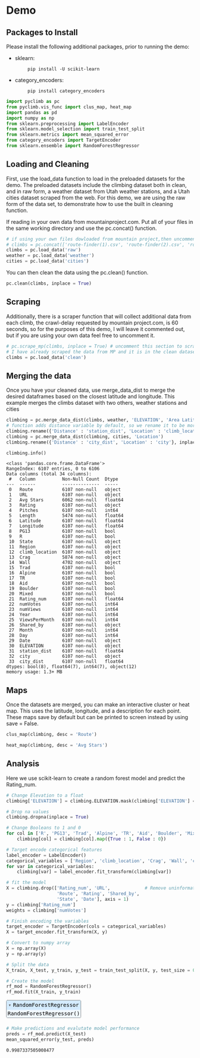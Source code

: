 # Demo

## Packages to Install
Please install the following additional packages, prior to running the demo:
* sklearn:
```
        pip install -U scikit-learn
```

* category_encoders:
```
        pip install category_encoders
```


```python
import pyclimb as pc
from pyclimb.vis_func import clus_map, heat_map
import pandas as pd
import numpy as np
from sklearn.preprocessing import LabelEncoder
from sklearn.model_selection import train_test_split
from sklearn.metrics import mean_squared_error
from category_encoders import TargetEncoder
from sklearn.ensemble import RandomForestRegressor
```

## Loading and Cleaning
First, use the load_data function to load in the preloaded datasets for the demo. The preloaded datasets include the climbing dataset both in clean, and in raw form, a weather dataset from Utah weather stations, and a Utah cities dataset scraped from the web. For this demo, we are using the raw form of the data set, to demonstrate how to use the built in cleaning function.

If reading in your own data from mountainproject.com. Put all of your files in the same working directory and use the pc.concat() function.


```python
# if using your own files dowloaded from mountain project,then uncomment this code
# climbs = pc.concat(['route-finder(1).csv', 'route-finder(2).csv', 'route-finder(3).csv'])
climbs = pc.load_data('raw')
weather = pc.load_data('weather')
cities = pc.load_data('cities')
```

You can then clean the data using the pc.clean() function.


```python
pc.clean(climbs, inplace = True)
```

## Scraping
Additionally, there is a scraper function that will collect additional data from each climb, the crawl-delay requested by mountain project.com, is 60 seconds, so for the purposes of this demo, I will leave it commented out, but if you are using your own data feel free to uncomment it.


```python
# pc.scrape_mp(climbs, inplace = True) # uncomment this section to scrape from MP
# I have already scraped the data from MP and it is in the clean dataset below
climbs = pc.load_data('clean')
```

## Merging the data
Once you have your cleaned data, use merge_data_dist to merge the desired dataframes based on the closest latitude and longitude. This example merges the climbs dataset with two others, weather stations and cities


```python
climbing = pc.merge_data_dist(climbs, weather, 'ELEVATION', 'Area Latitude', 'Area Longitude', 'LATITUDE', 'LONGITUDE')
# function adds distance variable by default, so we rename it to be more specific
climbing.rename({'Distance' : 'station_dist', 'Location' : 'climb_location'}, inplace = True, axis = 1) 
climbing = pc.merge_data_dist(climbing, cities, 'Location')
climbing.rename({'Distance' : 'city_dist', 'Location' : 'city'}, inplace = True, axis = 1)

climbing.info()
```

    <class 'pandas.core.frame.DataFrame'>
    RangeIndex: 6107 entries, 0 to 6106
    Data columns (total 34 columns):
     #   Column          Non-Null Count  Dtype  
    ---  ------          --------------  -----  
     0   Route           6107 non-null   object 
     1   URL             6107 non-null   object 
     2   Avg Stars       6062 non-null   float64
     3   Rating          6107 non-null   object 
     4   Pitches         6107 non-null   int64  
     5   Length          5474 non-null   float64
     6   Latitude        6107 non-null   float64
     7   Longitude       6107 non-null   float64
     8   PG13            6107 non-null   bool   
     9   R               6107 non-null   bool   
     10  State           6107 non-null   object 
     11  Region          6107 non-null   object 
     12  climb_location  6107 non-null   object 
     13  Crag            5874 non-null   object 
     14  Wall            4702 non-null   object 
     15  Trad            6107 non-null   bool   
     16  Alpine          6107 non-null   bool   
     17  TR              6107 non-null   bool   
     18  Aid             6107 non-null   bool   
     19  Boulder         6107 non-null   bool   
     20  Mixed           6107 non-null   bool   
     21  Rating_num      6107 non-null   float64
     22  numVotes        6107 non-null   int64  
     23  numViews        6107 non-null   int64  
     24  Year            6107 non-null   int64  
     25  ViewsPerMonth   6107 non-null   int64  
     26  Shared_by       6107 non-null   object 
     27  Month           6107 non-null   int64  
     28  Day             6107 non-null   int64  
     29  Date            6107 non-null   object 
     30  ELEVATION       6107 non-null   object 
     31  station_dist    6107 non-null   float64
     32  city            6107 non-null   object 
     33  city_dist       6107 non-null   float64
    dtypes: bool(8), float64(7), int64(7), object(12)
    memory usage: 1.3+ MB
    

## Maps
Once the datasets are merged, you can make an interactive cluster or heat map. This uses the latitude, longitude, and a description for each point. These maps save by default but can be printed to screen instead by using save = False.


```python
clus_map(climbing, desc = 'Route')
```


```python
heat_map(climbing, desc = 'Avg Stars')
```

## Analysis
Here we use scikit-learn to create a random forest model and predict the Rating_num.


```python
# Change Elevation to a float
climbing['ELEVATION'] = climbing.ELEVATION.mask(climbing['ELEVATION'] == " ", np.nan).astype(float)

# Drop na values
climbing.dropna(inplace = True)

# Change Booleans to 1 and 0
for col in ['R', 'PG13', 'Trad', 'Alpine', 'TR', 'Aid', 'Boulder', 'Mixed']:
    climbing[col] = climbing[col].map({True : 1, False : 0})

# Target encode categorical features
label_encoder = LabelEncoder()
categorical_variables = ['Region', 'climb_location', 'Crag', 'Wall', 'city']
for var in categorical_variables:
    climbing[var] = label_encoder.fit_transform(climbing[var])

# fit the model
X = climbing.drop(['Rating_num', 'URL',             # Remove uninformative features
                   'Route', 'Rating', 'Shared_by', 
                   'State', 'Date'], axis = 1)
y = climbing['Rating_num']
weights = climbing['numVotes']

# Finish encoding the variables
target_encoder = TargetEncoder(cols = categorical_variables)
X = target_encoder.fit_transform(X, y)

# Convert to numpy array
X = np.array(X)
y = np.array(y)

# Split the data
X_train, X_test, y_train, y_test = train_test_split(X, y, test_size = 0.2)

# Create the model
rf_mod = RandomForestRegressor()
rf_mod.fit(X_train, y_train)
```




<style>#sk-container-id-1 {color: black;}#sk-container-id-1 pre{padding: 0;}#sk-container-id-1 div.sk-toggleable {background-color: white;}#sk-container-id-1 label.sk-toggleable__label {cursor: pointer;display: block;width: 100%;margin-bottom: 0;padding: 0.3em;box-sizing: border-box;text-align: center;}#sk-container-id-1 label.sk-toggleable__label-arrow:before {content: "▸";float: left;margin-right: 0.25em;color: #696969;}#sk-container-id-1 label.sk-toggleable__label-arrow:hover:before {color: black;}#sk-container-id-1 div.sk-estimator:hover label.sk-toggleable__label-arrow:before {color: black;}#sk-container-id-1 div.sk-toggleable__content {max-height: 0;max-width: 0;overflow: hidden;text-align: left;background-color: #f0f8ff;}#sk-container-id-1 div.sk-toggleable__content pre {margin: 0.2em;color: black;border-radius: 0.25em;background-color: #f0f8ff;}#sk-container-id-1 input.sk-toggleable__control:checked~div.sk-toggleable__content {max-height: 200px;max-width: 100%;overflow: auto;}#sk-container-id-1 input.sk-toggleable__control:checked~label.sk-toggleable__label-arrow:before {content: "▾";}#sk-container-id-1 div.sk-estimator input.sk-toggleable__control:checked~label.sk-toggleable__label {background-color: #d4ebff;}#sk-container-id-1 div.sk-label input.sk-toggleable__control:checked~label.sk-toggleable__label {background-color: #d4ebff;}#sk-container-id-1 input.sk-hidden--visually {border: 0;clip: rect(1px 1px 1px 1px);clip: rect(1px, 1px, 1px, 1px);height: 1px;margin: -1px;overflow: hidden;padding: 0;position: absolute;width: 1px;}#sk-container-id-1 div.sk-estimator {font-family: monospace;background-color: #f0f8ff;border: 1px dotted black;border-radius: 0.25em;box-sizing: border-box;margin-bottom: 0.5em;}#sk-container-id-1 div.sk-estimator:hover {background-color: #d4ebff;}#sk-container-id-1 div.sk-parallel-item::after {content: "";width: 100%;border-bottom: 1px solid gray;flex-grow: 1;}#sk-container-id-1 div.sk-label:hover label.sk-toggleable__label {background-color: #d4ebff;}#sk-container-id-1 div.sk-serial::before {content: "";position: absolute;border-left: 1px solid gray;box-sizing: border-box;top: 0;bottom: 0;left: 50%;z-index: 0;}#sk-container-id-1 div.sk-serial {display: flex;flex-direction: column;align-items: center;background-color: white;padding-right: 0.2em;padding-left: 0.2em;position: relative;}#sk-container-id-1 div.sk-item {position: relative;z-index: 1;}#sk-container-id-1 div.sk-parallel {display: flex;align-items: stretch;justify-content: center;background-color: white;position: relative;}#sk-container-id-1 div.sk-item::before, #sk-container-id-1 div.sk-parallel-item::before {content: "";position: absolute;border-left: 1px solid gray;box-sizing: border-box;top: 0;bottom: 0;left: 50%;z-index: -1;}#sk-container-id-1 div.sk-parallel-item {display: flex;flex-direction: column;z-index: 1;position: relative;background-color: white;}#sk-container-id-1 div.sk-parallel-item:first-child::after {align-self: flex-end;width: 50%;}#sk-container-id-1 div.sk-parallel-item:last-child::after {align-self: flex-start;width: 50%;}#sk-container-id-1 div.sk-parallel-item:only-child::after {width: 0;}#sk-container-id-1 div.sk-dashed-wrapped {border: 1px dashed gray;margin: 0 0.4em 0.5em 0.4em;box-sizing: border-box;padding-bottom: 0.4em;background-color: white;}#sk-container-id-1 div.sk-label label {font-family: monospace;font-weight: bold;display: inline-block;line-height: 1.2em;}#sk-container-id-1 div.sk-label-container {text-align: center;}#sk-container-id-1 div.sk-container {/* jupyter's `normalize.less` sets `[hidden] { display: none; }` but bootstrap.min.css set `[hidden] { display: none !important; }` so we also need the `!important` here to be able to override the default hidden behavior on the sphinx rendered scikit-learn.org. See: https://github.com/scikit-learn/scikit-learn/issues/21755 */display: inline-block !important;position: relative;}#sk-container-id-1 div.sk-text-repr-fallback {display: none;}</style><div id="sk-container-id-1" class="sk-top-container"><div class="sk-text-repr-fallback"><pre>RandomForestRegressor()</pre><b>In a Jupyter environment, please rerun this cell to show the HTML representation or trust the notebook. <br />On GitHub, the HTML representation is unable to render, please try loading this page with nbviewer.org.</b></div><div class="sk-container" hidden><div class="sk-item"><div class="sk-estimator sk-toggleable"><input class="sk-toggleable__control sk-hidden--visually" id="sk-estimator-id-1" type="checkbox" checked><label for="sk-estimator-id-1" class="sk-toggleable__label sk-toggleable__label-arrow">RandomForestRegressor</label><div class="sk-toggleable__content"><pre>RandomForestRegressor()</pre></div></div></div></div></div>




```python
# Make predictions and evalutate model performance
preds = rf_mod.predict(X_test)
mean_squared_error(y_test, preds)
```




    0.9987337505008477


